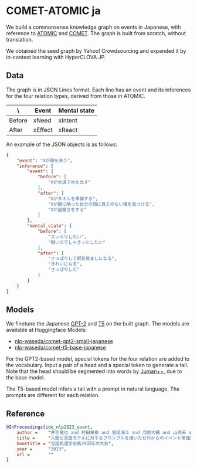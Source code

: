 # COMET-ATOMIC ja

We build a commonsense knowledge graph on events in Japanese, with reference to [ATOMIC](https://allenai.org/data/atomic) and [COMET](https://github.com/atcbosselut/comet-commonsense).
The graph is built from scratch, without translation.

We obtained the seed graph by Yahoo! Crowdsourcing and expanded it by in-context learning with HyperCLOVA JP.

## Data

The graph is in JSON Lines format.
Each line has an event and its inferences for the four relation types, derived from those in ATOMIC.

| \\ | Event | Mental state |
| - | - | - |
| Before | xNeed | xIntent |
| After | xEffect | xReact |

An example of the JSON objects is as follows:

```json
{
    "event": "Xが顔を洗う",
    "inference": {
        "event": {
            "before": [
                "Xが水道で水を出す"
            ],
            "after": [
                "Xがタオルを準備する",
                "Xが鏡に映った自分の顔に覚えのない傷を見つける",
                "Xが歯磨きをする"
            ]
        },
        "mental_state": {
            "before": [
                "スッキリしたい", 
                "眠いのでしゃきっとしたい"
            ],
            "after": [
                "さっぱりして眠気覚ましになる",
                "きれいになる",
                "さっぱりした"
            ]
        }
    }
}
```

## Models

We finetune the Japanese [GPT-2](https://huggingface.co/nlp-waseda/gpt2-small-japanese) and [T5](https://huggingface.co/megagonlabs/t5-base-japanese-web) on the built graph.
The models are available at Huggingface Models:

- [nlp-waseda/comet-gpt2-small-japanese](https://huggingface.co/nlp-waseda/comet-gpt2-small-japanese)
- [nlp-waseda/comet-t5-base-japanese](https://huggingface.co/nlp-waseda/comet-t5-base-japanese)

For the GPT2-based model, special tokens for the four relation are added to the vocabulary.
Input a pair of a head and a special token to generate a tail.
Note that the head should be segmented into words by [Juman++](https://github.com/ku-nlp/jumanpp), due to the base model.

The T5-based model infers a tail with a prompt in natural language.
The prompts are different for each relation.

## Reference

```bib
@InProceedings{ide_nlp2023_event,
    author =    "井手竜也 and 村田栄樹 and 堀尾海斗 and 河原大輔 and 山崎天 and 李聖哲 and 新里顕大 and 佐藤敏紀",
    title =     "人間と言語モデルに対するプロンプトを用いたゼロからのイベント常識知識グラフ構築",
    booktitle = "言語処理学会第29回年次大会",
    year =      "2023",
    url =       ""
}
```
